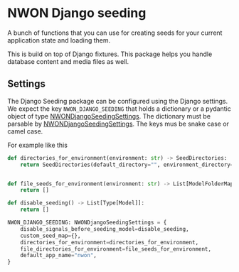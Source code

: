 # NWON Django seeding

A bunch of functions that you can use for creating seeds for your current application state and loading them.

This is build on top of Django fixtures. This package helps you handle database content and media files as well.

## Settings

The Django Seeding package can be configured using the Django settings. We expect the key `NWON_DJANGO_SEEDING` that holds a dictionary or a pydantic object of type [NWONDjangoSeedingSettings](./nwon_django_seeding/typings.py). The dictionary must be parsable by [NWONDjangoSeedingSettings](./nwon_django_seeding/typings.py). The keys mus be snake case or camel case.

For example like this

```python
def directories_for_environment(environment: str) -> SeedDirectories:
    return SeedDirectories(default_directory="", environment_directory="")


def file_seeds_for_environment(environment: str) -> List[ModelFolderMapping]:
    return []

def disable_seeding() -> List[Type[Model]]:
    return []    

NWON_DJANGO_SEEDING: NWONDjangoSeedingSettings = {
    disable_signals_before_seeding_model=disable_seeding,
    custom_seed_map={},
    directories_for_environment=directories_for_environment,
    file_directories_for_environment=file_seeds_for_environment,
    default_app_name="nwon",
}
```
